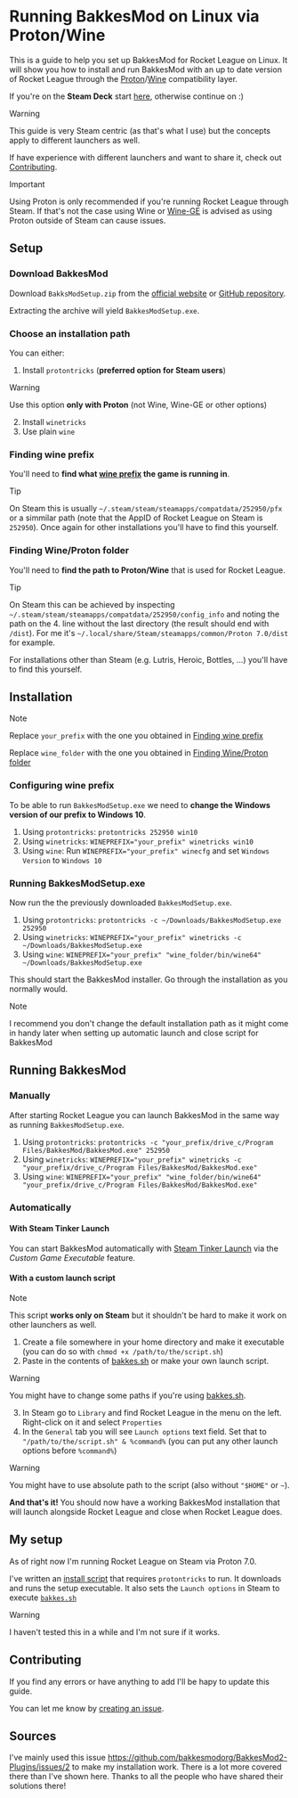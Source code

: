 # Running BakkesMod on Linux via Proton/Wine

This is a guide to help you set up BakkesMod for Rocket League on Linux. It will show you how to install and run BakkesMod with an up to date version of Rocket League through the [Proton](https://github.com/ValveSoftware/Proton/)/[Wine](https://www.winehq.org/) compatibility layer.

If you're on the **Steam Deck** start [here](STEAMDECK.md), otherwise continue on :)

> [!WARNING]
> This guide is very Steam centric (as that's what I use) but the concepts apply to different launchers as well.
>
> If have experience with different launchers and want to share it, check out [Contributing](#contributing).

> [!IMPORTANT]
> Using Proton is only recommended if you're running Rocket League through Steam. If that's not the case using Wine or [Wine-GE](https://github.com/GloriousEggroll/wine-ge-custom) is advised as using Proton outside of Steam can cause issues.

## Setup

### Download BakkesMod
Download `BakksModSetup.zip` from the [official website](https://bakkesmod.com/) or [GitHub repository](https://github.com/bakkesmodorg/BakkesModInjectorCpp/releases).

Extracting the archive will yield `BakkesModSetup.exe`.

### Choose an installation path

You can either:
1. Install `protontricks` (**preferred option for Steam users**)

> [!WARNING]
> Use this option **only with Proton** (not Wine, Wine-GE or other options)

2. Install `winetricks`
3. Use plain `wine`

### Finding wine prefix

You'll need to **find what [wine prefix](https://wiki.archlinux.org/title/wine#WINEPREFIX) the game is running in**.

> [!TIP]
> On Steam this is usually `~/.steam/steam/steamapps/compatdata/252950/pfx` or a simmilar path (note that the AppID of Rocket League on Steam is `252950`). Once again for other installations you'll have to find this yourself.

### Finding Wine/Proton folder

You'll need to **find the path to Proton/Wine** that is used for Rocket League. 

> [!TIP]
> On Steam this can be achieved by inspecting `~/.steam/steam/steamapps/compatdata/252950/config_info` and noting the path on the 4. line without the last directory (the result should end with `/dist`). For me it's `~/.local/share/Steam/steamapps/common/Proton 7.0/dist` for example.
>
> For installations other than Steam (e.g. Lutris, Heroic, Bottles, ...) you'll have to find this yourself.

## Installation
> [!NOTE]
> Replace `your_prefix` with the one you obtained in [Finding wine prefix](#finding-wine-prefix)
> 
> Replace `wine_folder` with the one you obtained in [Finding Wine/Proton folder](#finding-wineproton-folder)

### Configuring wine prefix

To be able to run `BakkesModSetup.exe` we need to **change the Windows version of our prefix to Windows 10**.

1. Using `protontricks`: `protontricks 252950 win10`
2. Using `winetricks`: `WINEPREFIX="your_prefix" winetricks win10`
3. Using `wine`: Run `WINEPREFIX="your_prefix" winecfg` and set `Windows Version` to `Windows 10`

### Running BakkesModSetup.exe

Now run the the previously downloaded `BakkesModSetup.exe`.

1. Using `protontricks`: `protontricks -c ~/Downloads/BakkesModSetup.exe 252950`
2. Using `winetricks`: `WINEPREFIX="your_prefix" winetricks -c ~/Downloads/BakkesModSetup.exe`
3. Using `wine`: `WINEPREFIX="your_prefix" "wine_folder/bin/wine64" ~/Downloads/BakkesModSetup.exe`

This should start the BakkesMod installer. Go through the installation as you normally would.

> [!NOTE]
> I recommend you don't change the default installation path as it might come in handy later when setting up automatic launch and close script for BakkesMod

## Running BakkesMod

### Manually

After starting Rocket League you can launch BakkesMod in the same way as running `BakkesModSetup.exe`.
1. Using `protontricks`: `protontricks -c "your_prefix/drive_c/Program Files/BakkesMod/BakkesMod.exe" 252950`
2. Using `winetricks`: `WINEPREFIX="your_prefix" winetricks -c "your_prefix/drive_c/Program Files/BakkesMod/BakkesMod.exe"`
3. Using `wine`: `WINEPREFIX="your_prefix" "wine_folder/bin/wine64" "your_prefix/drive_c/Program Files/BakkesMod/BakkesMod.exe"`

### Automatically

#### With Steam Tinker Launch

You can start BakkesMod automatically with [Steam Tinker Launch](https://github.com/sonic2kk/steamtinkerlaunch) via the _Custom Game Executable_ feature.

#### With a custom launch script

> [!NOTE]
> This script **works only on Steam** but it shouldn't be hard to make it work on other launchers as well.

1. Create a file somewhere in your home directory and make it executable (you can do so with `chmod +x /path/to/the/script.sh`)
2. Paste in the contents of [bakkes.sh](./bakkes.sh) or make your own launch script.

> [!WARNING]
> You might have to change some paths if you're using [bakkes.sh](./bakkes.sh).

3. In Steam go to `Library` and find Rocket League in the menu on the left. Right-click on it and select `Properties`
4. In the `General` tab you will see `Launch options` text field. Set that to `"/path/to/the/script.sh" & %command%` (you can put any other launch options before `%command%`)

> [!WARNING]
> You might have to use absolute path to the script (also without `"$HOME"` or `~`).

**And that's it!** You should now have a working BakkesMod installation that will launch alongside Rocket League and close when Rocket League does.

## My setup

As of right now I'm running Rocket League on Steam via Proton 7.0.

I've written an [install script](./install.sh) that requires `protontricks` to run. It downloads and runs the setup executable. It also sets the `Launch options` in Steam to execute [`bakkes.sh`](./bakkes.sh)

> [!WARNING]
> I haven't tested this in a while and I'm not sure if it works.

## Contributing

If you find any errors or have anything to add I'll be hapy to update this guide.

You can let me know by [creating an issue](https://github.com/CrumblyLiquid/BakkesLinux/issues/new).

## Sources

I've mainly used this issue https://github.com/bakkesmodorg/BakkesMod2-Plugins/issues/2 to make my installation work. There is a lot more covered there than I've shown here. Thanks to all the people who have shared their solutions there!
